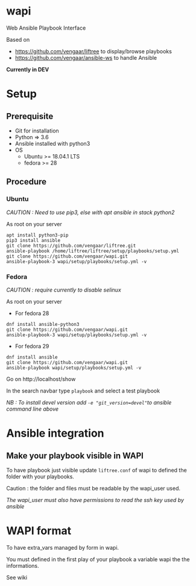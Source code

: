 # wapi
Web Ansible Playbook Interface

Based on

* https://github.com/vengaar/liftree to display/browse playbooks
* https://github.com/vengaar/ansible-ws to handle Ansible

**Currently in DEV**

# Setup

## Prerequisite

* Git for installation
* Python => 3.6
* Ansible installed with python3
* OS
  * Ubuntu >= 18.04.1 LTS
  * fedora >= 28

## Procedure

### Ubuntu

*CAUTION : Need to use pip3, else with apt ansible in stack python2*

As root on your server

~~~~
apt install python3-pip
pip3 install ansible
git clone https://github.com/vengaar/liftree.git
ansible-playbook /home/liftree/liftree/setup/playbooks/setup.yml
git clone https://github.com/vengaar/wapi.git
ansible-playbook-3 wapi/setup/playbooks/setup.yml -v
~~~~

### Fedora

*CAUTION : require currently to disable selinux*

As root on your server

* For fedora 28

~~~~
dnf install ansible-python3
git clone https://github.com/vengaar/wapi.git
ansible-playbook-3 wapi/setup/playbooks/setup.yml -v
~~~~

* For fedora 29

~~~~
dnf install ansible
git clone https://github.com/vengaar/wapi.git
ansible-playbook wapi/setup/playbooks/setup.yml -v
~~~~

Go on http://localhost/show

In the search navbar type `playbook` and select a test playbook

*NB : To install devel version add `-e "git_version=devel"`to ansible command line above*

# Ansible integration

## Make your playbook visible in WAPI

To have playbook just visible update `liftree.conf` of wapi to defined the folder with your playbooks.

Caution : the folder and files must be readable by the wapi_user used. 

*The wapi_user must also have permissions to read the ssh key used by ansible*

# WAPI format

To have extra_vars managed by form in wapi.

You must defined in the first play of your playbook a variable wapi the the informations.

See wiki
